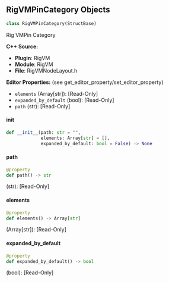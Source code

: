 ## RigVMPinCategory Objects

```python
class RigVMPinCategory(StructBase)
```

Rig VMPin Category

**C++ Source:**

- **Plugin**: RigVM
- **Module**: RigVM
- **File**: RigVMNodeLayout.h

**Editor Properties:** (see get_editor_property/set_editor_property)

- ``elements`` (Array[str]):  [Read-Only]
- ``expanded_by_default`` (bool):  [Read-Only]
- ``path`` (str):  [Read-Only]

<a id="unreal.RigVMPinCategory.__init__"></a>

#### __init__

```python
def __init__(path: str = "",
             elements: Array[str] = [],
             expanded_by_default: bool = False) -> None
```

<a id="unreal.RigVMPinCategory.path"></a>

#### path

```python
@property
def path() -> str
```

(str):  [Read-Only]

<a id="unreal.RigVMPinCategory.elements"></a>

#### elements

```python
@property
def elements() -> Array[str]
```

(Array[str]):  [Read-Only]

<a id="unreal.RigVMPinCategory.expanded_by_default"></a>

#### expanded_by_default

```python
@property
def expanded_by_default() -> bool
```

(bool):  [Read-Only]

<a id="unreal.RigVMGraphFunctionCategory"></a>